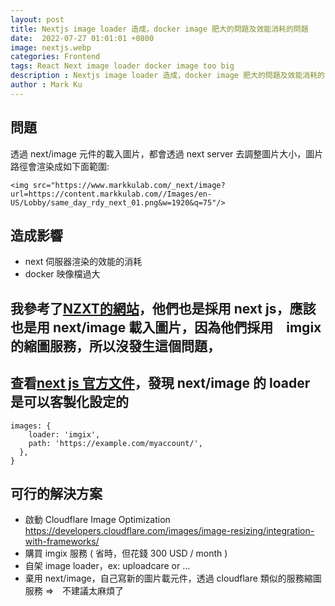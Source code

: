 ```yaml
---
layout: post
title: Nextjs image loader 造成，docker image 肥大的問題及效能消耗的問題
date:  2022-07-27 01:01:01 +0800
image: nextjs.webp
categories: Frontend
tags: React Next image loader docker image too big
description : Nextjs image loader 造成，docker image 肥大的問題及效能消耗的問題
author : Mark Ku
---
```


## 問題
透過 next/image 元件的載入圖片，都會透過 next server 去調整圖片大小，圖片路徑會渲染成如下面範圍:

```
<img src="https://www.markkulab.com/_next/image?url=https://content.markkulab.com//Images/en-US/Lobby/same_day_rdy_next_01.png&w=1920&q=75"/>
```

## 造成影響
* next 伺服器渲染的效能的消耗
* docker 映像檔過大

## 我參考了[NZXT的網站](https://nzxt.com/assets/cms)，他們也是採用 next js，應該也是用 next/image 載入圖片，因為他們採用　imgix 的縮圖服務，所以沒發生這個問題，

## 查看[next js 官方文件](https://nextjs.org/docs/api-reference/next/image#loader-configuration)，發現 next/image 的 loader 是可以客製化設定的

```
images: {
    loader: 'imgix',
    path: 'https://example.com/myaccount/',
  },
}
```

## 可行的解決方案
* 啟動 Cloudflare Image Optimization
https://developers.cloudflare.com/images/image-resizing/integration-with-frameworks/  
* 購買 imgix 服務 ( 省時，但花錢 300 USD / month )
* 自架 image loader，ex: uploadcare or  ... 
* 棄用 next/image，自己寫新的圖片載元件，透過 cloudflare 類似的服務縮圖服務 =>　不建議太麻煩了